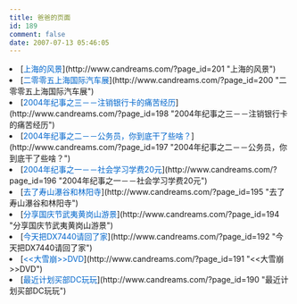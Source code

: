 ```yaml
---
title: 爸爸的页面
id: 189
comment: false
date: 2007-07-13 05:46:05
---
```


<li>[<span style="color: #0066cc;">上海的风景</span>](http://www.candreams.com/?page_id=201 "上海的风景")</li>
	<li>[<span style="color: #0066cc;">二零零五上海国际汽车展</span>](http://www.candreams.com/?page_id=200 "二零零五上海国际汽车展")</li>
	<li>[<span style="color: #0066cc;">2004年纪事之三－－注销银行卡的痛苦经历</span>](http://www.candreams.com/?page_id=198 "2004年纪事之三－－注销银行卡的痛苦经历")</li>
	<li>[<span style="color: #0066cc;">2004年纪事之二－－公务员，你到底干了些啥？</span>](http://www.candreams.com/?page_id=197 "2004年纪事之二－－公务员，你到底干了些啥？")</li>
	<li>[<span style="color: #0066cc;">2004年纪事之一－－社会学习学费20元</span>](http://www.candreams.com/?page_id=196 "2004年纪事之一－－社会学习学费20元")</li>
	<li>[<span style="color: #0066cc;">去了寿山瀑谷和林阳寺</span>](http://www.candreams.com/?page_id=195 "去了寿山瀑谷和林阳寺")</li>
	<li>[<span style="color: #0066cc;">分享国庆节武夷黄岗山游景</span>](http://www.candreams.com/?page_id=194 "分享国庆节武夷黄岗山游景")</li>
	<li>[<span style="color: #0066cc;">今天把DX7440请回了家</span>](http://www.candreams.com/?page_id=192 "今天把DX7440请回了家")</li>
	<li>[<span style="color: #0066cc;">&lt;&lt;大雪崩&gt;&gt;DVD</span>](http://www.candreams.com/?page_id=191 "&lt;&lt;大雪崩&gt;&gt;DVD")</li>
	<li>[<span style="color: #0066cc;">最近计划买部DC玩玩</span>](http://www.candreams.com/?page_id=190 "最近计划买部DC玩玩")</li>